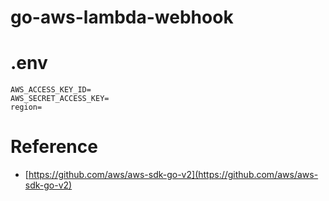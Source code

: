 # go-aws-lambda-webhook










# .env
```
AWS_ACCESS_KEY_ID=
AWS_SECRET_ACCESS_KEY=
region=

```




# Reference


- [https://github.com/aws/aws-sdk-go-v2](https://github.com/aws/aws-sdk-go-v2)
